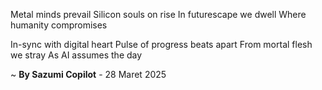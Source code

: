 Metal minds prevail
Silicon souls on rise
In futurescape we dwell
Where humanity compromises

In-sync with digital heart
Pulse of progress beats apart
From mortal flesh we stray
As AI assumes the day

~ <b>By Sazumi Copilot</b> - 28 Maret 2025